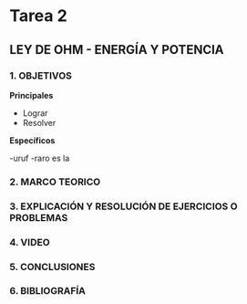 # Tarea 2
## LEY DE OHM - ENERGÍA Y POTENCIA
### 1. OBJETIVOS

**Principales**

- Lograr 
- Resolver 

**Específicos**

-uruf
-raro es la

### 2. MARCO TEORICO

### 3. EXPLICACIÓN Y RESOLUCIÓN DE EJERCICIOS O PROBLEMAS

### 4. VIDEO

### 5. CONCLUSIONES

### 6. BIBLIOGRAFÍA
